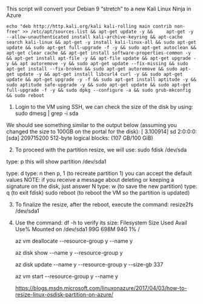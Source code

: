 This script will convert your Debian 9 “stretch” to a new Kali Linux Ninja in Azure

    echo "deb http://http.kali.org/kali kali-rolling main contrib non-free" >> /etc/apt/sources.list && apt-get update -y &&     apt-get -y --allow-unauthenticated install kali-archive-keyring && apt-cache search kali-linux && apt-get -y install kali-linux-all && sudo apt-get update && sudo apt-get full-upgrade -f -y && sudo apt-get autoclean && apt-get clear cache && apt-get install software-properties-common -y && apt-get install apt-file -y && apt-file update && apt-get upgrade -y && apt autoremove -y && sudo apt-get update --fix-missing && sudo apt-get install --fix-broken && sudo apt-get autoremove && sudo apt-get update -y && apt-get install libcurl4 curl -y && sudo apt-get update && apt-get upgrade -y -f && sudo apt-get install aptitude -y && sudo aptitude safe-upgrade -y && sudo apt-get update && sudo apt-get full-upgrade -f -y && sudo dpkg --configure -a && sudo grub-mkconfig && sudo reboot
    


1) Login to the VM using SSH, we can check the size of the disk by using:
sudo dmesg | grep -i sda

We should see something similar to the output below (assuming you changed the size to 100GB on the portal for the disk):
[    3.100914] sd 2:0:0:0: [sda] 209715200 512-byte logical blocks: (107 GB/100 GiB)

2) To proceed with the partition resize, we will use:
sudo fdisk /dev/sda

type: p
this will show partition /dev/sda1

type: d
type: n then p, 1 (to recreate partition 1) you can accept the default values
NOTE: if you receive a message about deleting or keeping a signature on the disk, just answer N
type: w (to save the new partition)
type: q (to exit fdisk)
sudo reboot (to reboot the VM so the partition is updated)

3) To finalize the resize, after the reboot, execute the command:
resize2fs /dev/sda1

4) Use the command: df -h to verify its size:
Filesystem Size Used Avail Use% Mounted on
/dev/sda1 99G 698M 94G 1% /



    az vm deallocate --resource-group y --name y

    az disk show --name y --resource-group y

    az disk update --name y --resource-group y --size-gb 337

    az vm start --resource-group y --name y

    https://blogs.msdn.microsoft.com/linuxonazure/2017/04/03/how-to-resize-linux-osdisk-partition-on-azure/


